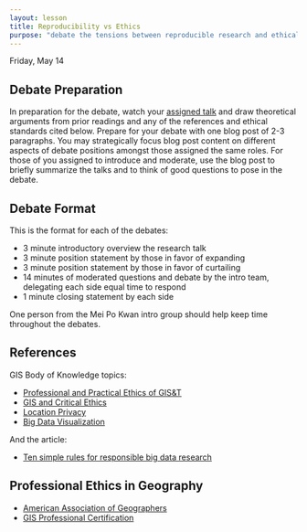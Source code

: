 ```yaml
---
layout: lesson
title: Reproducibility vs Ethics
purpose: "debate the tensions between reproducible research and ethical research"
---
```


Friday, May 14

## Debate Preparation

In preparation for the debate, watch your [assigned talk](2021-05-07-covid-webinar) and draw theoretical arguments from prior readings and any of the references and ethical standards cited below. Prepare for your debate with one blog post of 2-3 paragraphs. You may strategically focus blog post content on different aspects of debate positions amongst those assigned the same roles. For those of you assigned to introduce and moderate, use the blog post to briefly summarize the talks and to think of good questions to pose in the debate.

## Debate Format

This is the format for each of the debates:

- 3 minute introductory overview the research talk
- 3 minute position statement by those in favor of expanding
- 3 minute position statement by those in favor of curtailing
- 14 minutes of moderated questions and debate by the intro team, delegating each side equal time to respond
- 1 minute closing statement by each side

One person from the Mei Po Kwan intro group should help keep time throughout the debates.

## References

GIS Body of Knowledge topics:

- [Professional and Practical Ethics of GIS&T](https://gistbok.ucgis.org/bok-topics/professional-and-practical-ethics-gist)
- [GIS and Critical Ethics](https://gistbok.ucgis.org/bok-topics/gis-and-critical-ethics)
- [Location Privacy](https://gistbok.ucgis.org/bok-topics/location-privacy)
- [Big Data Visualization](https://gistbok.ucgis.org/bok-topics/big-data-visualization)

And the article:

- [Ten simple rules for responsible big data research](https://journals.plos.org/ploscompbiol/article?id=10.1371/journal.pcbi.1005399)

## Professional Ethics in Geography

- [American Association of Geographers](http://www.aag.org/cs/about_aag/governance/statement_of_professional_ethics)
- [GIS Professional Certification](https://www.gisci.org/Ethics/CodeofEthics.aspx)





